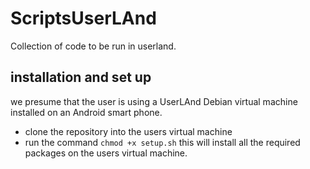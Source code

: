 # ScriptsUserLAnd
Collection of code to be run in userland.

## installation and set up
we presume that the user is using a UserLAnd Debian virtual machine installed on an Android smart phone. 

- clone the repository into the users virtual machine
- run the command `chmod +x setup.sh` this will install all the required packages on the users virtual machine. 
